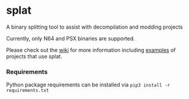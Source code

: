 # splat
A binary splitting tool to assist with decompilation and modding projects

Currently, only N64 and PSX binaries are supported.

Please check out the [wiki](https://github.com/ethteck/splat/wiki) for more information including [examples](https://github.com/ethteck/splat/wiki/Examples) of projects that use splat.

### Requirements
Python package requirements can be installed via `pip3 install -r requirements.txt`

